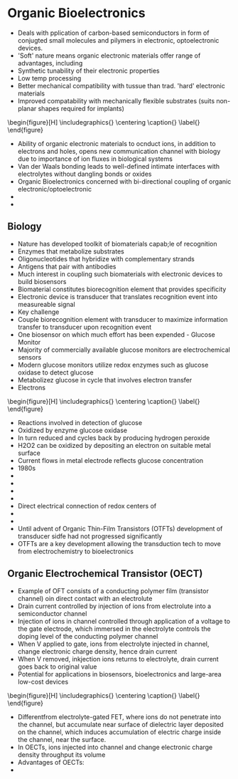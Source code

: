 # Organic Bioelectronics

- Deals with pplication of carbon-based semiconductors in form of conjugted small
  molecules and pilymers in electronic, optoelectronic devices.
- 'Soft' nature means organic electronic materials offer range of advantages,
  including
 - Synthetic tunability of their electronic properties
 - Low temp processing
 - Better mechanical compatibility with tussue than trad. 'hard' electronic
   materials
 - Improved compatability with mechanically flexible substrates (suits
   non-planar shapes required for implants)

\begin{figure}[H]
\includegraphics{}
\centering
\caption{}
\label{}
\end{figure}

- Ability of organic electronic materials to ocnduct ions, in addition to
  electrons and holes, opens new communication channel with biology due to
  importance of ion fluxes in biological systems
- Van der Waals bonding leads to well-defined intimate interfaces with
  electrolytes without dangling bonds or oxides
- Organic Bioelectronics concerned with bi-directional coupling of organic
  electronic/optoelectronic
 -
 -

## Biology

- Nature has developed toolkit of biomaterials capab;le of recognition
 - Enzymes that metabolize substrates
 - Oligonucleotides that hybridize with complementary strands
 - Antigens that pair with antibodies
- Much interest in coupling such biomaterials with electronic devices to build
  biosensors
- Biomaterial constitutes biorecognition element that provides specificity
- Electronic device is transducer that translates recognition event into
  measureable signal
- Key challenge
 - Couple biorecognition element with transducer to maximize information
   transfer to transducer upon recognition event
- One biosensor on which much effort has been expended - Glucose Monitor
- Majority of commercially available glucose monitors are electrochemical
  sensors
- Modern glucose monitors utilize redox enzymes such as glucose oxidase to
  detect glucose
 - Metabolizez glucose in cycle that involves electron transfer
 - Electrons

\begin{figure}[H]
\includegraphics{}
\centering
\caption{}
\label{}
\end{figure}

- Reactions involved in detection of glucose
 - Oxidized by enzyme glucose oxidase
 - In turn reduced and cycles back by producing hydrogen peroxide
 - H2O2 can be oxidized by depositing an electron on suitable metal surface
 - Current flows in metal electrode reflects glucose concentration
- 1980s
-
 -
 -
-
- Direct electrical connection of redox centers of
-
-
- Until advent of Organic Thin-Film Transistors (OTFTs) development of
  transducer sidfe had not progressed significantly
- OTFTs are a key development allowing the transduction tech to move from
  electrochemistry to bioelectronics

## Organic Electrochemical Transistor (OECT)

- Example of OFT consists of a conducting polymer film (transistor channel) oin
  direct contact with an electrolute
- Drain current controlled by injection of ions from electrolute into a
  semiconductor channel
- Injection of ions in channel controlled through application of a voltage to
  the gate electrode, which immersed in the electrolyte controls the doping
  level of the conducting polymer channel
- When V applied to gate, ions from electrolyte injected in channel, change
  electronic charge density, hence drain current
- When V removed, inkjection ions returns to electrolyte, drain current goes
  back to original value
- Potential for applications in biosensors, bioelectronics and large-area
  low-cost devices

\begin{figure}[H]
\includegraphics{}
\centering
\caption{}
\label{}
\end{figure}

- Differentfrom electrolyte-gated FET, where ions do not penetrate into the
  channel, but accumulate near surface of dielectric layer deposited on the
  channel, which induces accumulation of electric charge inside the channel,
  near the surface.
- In OECTs, ions injected into channel and change electronic charge density
  throughput its volume
- Advantages of OECTs:
 -
